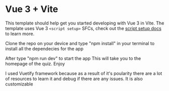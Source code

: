 # Vue 3 + Vite

This template should help get you started developing with Vue 3 in Vite. The template uses Vue 3 `<script setup>` SFCs, check out the [script setup docs](https://v3.vuejs.org/api/sfc-script-setup.html#sfc-script-setup) to learn more.
 
 Clone the repo on your device and type "npm install" in your terminal to install all the dependecies for the app

 After type "npm run dev" to start the app
 This will take you to the homepage of the quiz. Enjoy

I used Vuetify framework because as a result of it's poularity there are a lot of resources to learn it and debug if there are any issues. It is also customizable